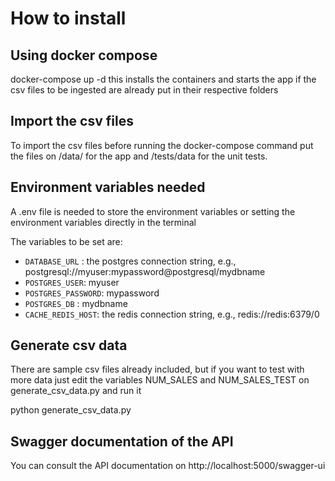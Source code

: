 # How to install

## Using docker compose

docker-compose up -d
this installs the containers and starts the app if the csv files to be ingested are already put in their respective folders

## Import the csv files

To import the csv files before running the docker-compose command put the files on /data/ for the app and /tests/data for the unit tests.

## Environment variables needed

A .env file is needed to store the environment variables or setting the environment variables directly in the terminal

The variables to be set are:

- `DATABASE_URL` : the postgres connection string, e.g., postgresql://myuser:mypassword@postgresql/mydbname
- `POSTGRES_USER`: myuser
- `POSTGRES_PASSWORD`: mypassword
- `POSTGRES_DB` : mydbname
- `CACHE_REDIS_HOST`: the redis connection string, e.g., redis://redis:6379/0

## Generate csv data

There are sample csv files already included, but if you want to test with more data
just edit the variables NUM_SALES and NUM_SALES_TEST on generate_csv_data.py and run it

python generate_csv_data.py

## Swagger documentation of the API

You can consult the API documentation on
http://localhost:5000/swagger-ui
